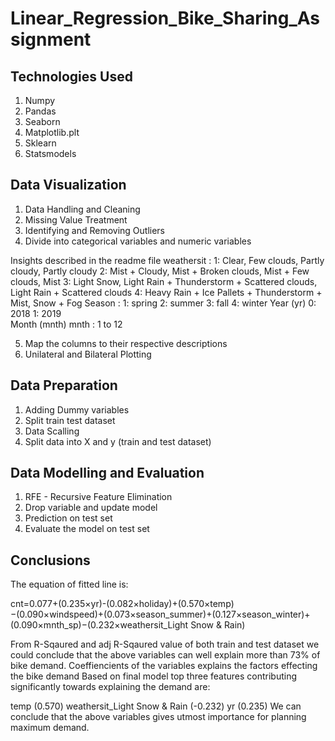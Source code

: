 # Linear_Regression_Bike_Sharing_Assignment


## Technologies Used
1. Numpy
2. Pandas
3. Seaborn
4. Matplotlib.plt
5. Sklearn
6. Statsmodels

## Data Visualization

1. Data Handling and Cleaning
2. Missing Value Treatment
3. Identifying and Removing Outliers
4. Divide into categorical variables and numeric variables

Insights described in the readme file
weathersit :
     1: Clear, Few clouds, Partly cloudy, Partly cloudy
     2: Mist + Cloudy, Mist + Broken clouds, Mist + Few clouds, Mist
     3: Light Snow, Light Rain + Thunderstorm + Scattered clouds, Light Rain + Scattered clouds
     4: Heavy Rain + Ice Pallets + Thunderstorm + Mist, Snow + Fog
Season :
    1: spring 
    2: summer 
    3: fall
    4: winter
Year (yr)
    0: 2018
    1: 2019       
Month (mnth)
mnth : 1 to 12

5. Map the columns to their respective descriptions
6. Unilateral and Bilateral Plotting

## Data Preparation

1. Adding Dummy variables
2. Split train test dataset
3. Data Scalling
4. Split data into X and y (train and test dataset)

## Data Modelling and Evaluation

1. RFE - Recursive Feature Elimination
2. Drop variable and update model
3. Prediction on test set
4. Evaluate the model on test set

## Conclusions

The equation of fitted line is:

cnt=0.077+(0.235×yr)-(0.082×holiday)+(0.570×temp)−(0.090×windspeed)+(0.073×season_summer)+(0.127×season_winter)+(0.090×mnth_sp)−(0.232×weathersit_Light Snow & Rain)

From R-Sqaured and adj R-Sqaured value of both train and test dataset we could conclude that the above variables can well explain more than 73% of bike demand.
Coeffiencients of the variables explains the factors effecting the bike demand
Based on final model top three features contributing significantly towards explaining the demand are:

temp (0.570)
weathersit_Light Snow & Rain (-0.232)
yr (0.235)
We can conclude that the above variables gives utmost importance for planning maximum demand.


